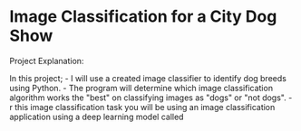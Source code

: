 # Image Classification for a City Dog Show
 
 Project Explanation: 
  
 In this project; 
      -  I will use a created image classifier to identify dog breeds using Python.
      -  The program will determine which image classification algorithm works the "best" on classifying images as "dogs" or "not dogs".
      -   r this image classification task you will be using an image classification application using a deep learning model called
      
          




    
